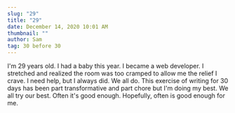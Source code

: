 ```yaml
---
slug: "29"
title: "29"
date: December 14, 2020 10:01 AM
thumbnail: ""
author: Sam
tag: 30 before 30
---
```

I'm 29 years old. I had a baby this year. I became a web developer. I stretched and realized the room was too cramped to allow me the relief I crave. I need help, but I always did. We all do. This exercise of writing for 30 days has been part transformative and part chore but I'm doing my best. We all try our best. Often it's good enough. Hopefully, often is good enough for me.